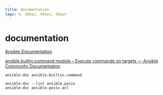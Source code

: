 ```yaml
---
title: documentation
tags: 4, 3days, 4days, 5days
---
```


# documentation
[Ansible Documentation](https://docs.ansible.com/)

[ansible.builtin.command module – Execute commands on targets — Ansible Community Documentation](https://docs.ansible.com/ansible/latest/collections/ansible/builtin/command_module.html)

```ansible-doc ansible.builtin.command```

```shell
ansible-doc --list ansible.posix
ansible-doc ansible.posix.acl
```

